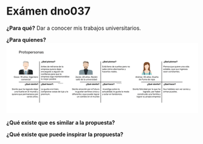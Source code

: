 # Exámen dno037
**¿Para qué?**
Dar a conocer mis trabajos universitarios.

**¿Para quienes?**
![Pp](readme/pp2.png)

**¿Qué existe que es similar a la propuesta?**

**¿Qué existe que puede inspirar la propuesta?**
